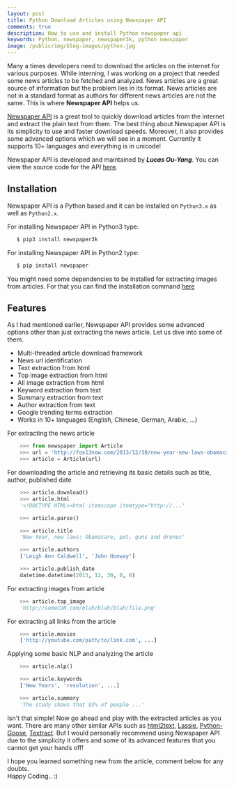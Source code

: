 ```yaml
---
layout: post
title: Python Download Articles using Newspaper API
comments: true
description: How to use and install Python newspaper api
keywords: Python, newspaper, newspaper3k, python newspaper
image: /public/img/blog-images/python.jpg
---
```


Many a times developers need to download the articles on the internet for various purposes. While interning, I was working on a project that needed some news articles to be fetched and analyzed. News articles are a great source of information but the problem lies in its format. News articles are not in a standard format as authors for different news articles are not the same. This is where **Newspaper API** helps us.

[Newspaper API](http://newspaper.readthedocs.io/en/latest/) is a great tool to quickly download articles from the internet and extract the plain text from them. The best thing about Newspaper API is its simplicity to use and faster download speeds. Moreover, it also provides some advanced options which we will see in a moment. Currently it supports 10+ languages and everything is in unicode!

Newspaper API is developed and maintained by ***Lucas Ou-Yang***. You can view the source code for the API [here](https://github.com/codelucas/newspaper).

## Installation

Newspaper API is a Python based and it can be installed on `Python3.x` as well as `Python2.x`.

For installing Newspaper API in Python3 type:

```bash
   $ pip3 install newspaper3k
```

For installing Newspaper API in Python2 type:

```bash
   $ pip install newspaper
```

You might need some dependencies to be installed for extracting images from articles. For that you can find the installation command [here](http://newspaper.readthedocs.io/en/latest/user_guide/install.html#install)

## Features

As I had mentioned earlier, Newspaper API provides some advanced options other than just extracting the news article. Let us dive into some of them.

- Multi-threaded article download framework
- News url identification
- Text extraction from html
- Top image extraction from html
- All image extraction from html
- Keyword extraction from text
- Summary extraction from text
- Author extraction from text
- Google trending terms extraction
- Works in 10+ languages (English, Chinese, German, Arabic, ...)

For extracting the news article

```python
    >>> from newspaper import Article
    >>> url = 'http://fox13now.com/2013/12/30/new-year-new-laws-obamacare-pot-guns-and-drones/'
    >>> article = Article(url)
```

For downloading the article and retrieving its basic details such as title, author, published date

```python
    >>> article.download()
    >>> article.html
    '<!DOCTYPE HTML><html itemscope itemtype="http://...'

    >>> article.parse()

    >>> article.title
    'New Year, new laws: Obamacare, pot, guns and drones'

    >>> article.authors
    ['Leigh Ann Caldwell', 'John Honway']

    >>> article.publish_date
    datetime.datetime(2013, 12, 30, 0, 0)
```

For extracting images from article

```python
    >>> article.top_image
    'http://someCDN.com/blah/blah/blah/file.png'
```

For extracting all links from the article

```python
    >>> article.movies
    ['http://youtube.com/path/to/link.com', ...]
```

Applying some basic NLP and analyzing the article

```python
    >>> article.nlp()

    >>> article.keywords
    ['New Years', 'resolution', ...]

    >>> article.summary
    'The study shows that 93% of people ...'
```

Isn't that simple! Now go ahead and play with the extracted articles as you want. There are many other similar APIs such as [html2text](https://github.com/aaronsw/html2text), [Lassie](https://github.com/michaelhelmick/lassie), [Python-Goose](https://github.com/grangier/python-goose), [Textract](https://github.com/deanmalmgren/textract). But I would personally recommend using Newspaper API due to the simplicity it offers and some of its advanced features that you cannot get your hands off!

I hope you learned something new from the article, comment below for any doubts.
<br/>Happy Coding.. :)

